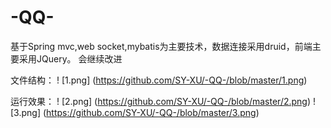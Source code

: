 # -QQ-
基于Spring mvc,web socket,mybatis为主要技术，数据连接采用druid，前端主要采用JQuery。
会继续改进

文件结构：
! [1.png] (https://github.com/SY-XU/-QQ-/blob/master/1.png)

运行效果：
! [2.png] (https://github.com/SY-XU/-QQ-/blob/master/2.png)
! [3.png] (https://github.com/SY-XU/-QQ-/blob/master/3.png)
